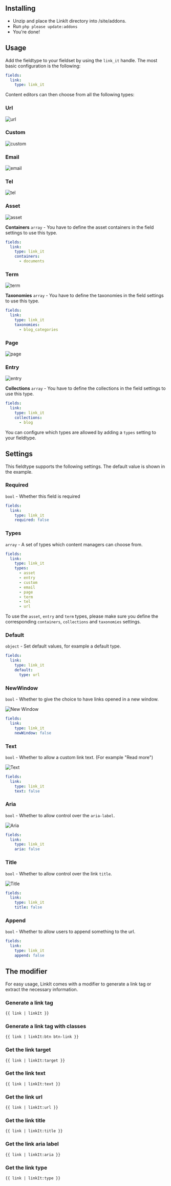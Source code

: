 ## Installing

- Unzip and place the LinkIt directory into /site/addons.
- Run `php please update:addons`
- You're done!

## Usage

Add the fieldtype to your fieldset by using the `link_it` handle. The most basic configuration is the following:

```yaml
fields:
  link:
    type: link_it
```

Content editors can then choose from all the following types:

### Url
![url](https://github.com/riasvdv/statamic-linkit/raw/master/docs/img/url.png)

### Custom
![custom](https://github.com/riasvdv/statamic-linkit/raw/master/docs/img/custom.png)

### Email
![email](https://github.com/riasvdv/statamic-linkit/raw/master/docs/img/email.png)

### Tel
![tel](https://github.com/riasvdv/statamic-linkit/raw/master/docs/img/tel.png)

### Asset
![asset](https://github.com/riasvdv/statamic-linkit/raw/master/docs/img/asset.png)

**Containers**
`array` - You have to define the asset containers in the field settings to use this type.

```yaml
fields:
  link:
    type: link_it
    containers:
      - documents
```

### Term
![term](https://github.com/riasvdv/statamic-linkit/raw/master/docs/img/term.png)

**Taxonomies**
`array` - You have to define the taxonomies in the field settings to use this type.

```yaml
fields:
  link:
    type: link_it
    taxonomies:
      - blog_categories
```

### Page
![page](https://github.com/riasvdv/statamic-linkit/raw/master/docs/img/page.png)

### Entry
![entry](https://github.com/riasvdv/statamic-linkit/raw/master/docs/img/entry.png)

**Collections**
`array` - You have to define the collections in the field settings to use this type.

```yaml
fields:
  link:
    type: link_it
    collections:
      - blog
```

You can configure which types are allowed by adding a `types` setting to your fieldtype.

## Settings
This fieldtype supports the following settings. The default value is shown in the example.

### Required
`bool` - Whether this field is required

```yaml
fields:
  link:
    type: link_it
    required: false
```

### Types
`array` - A set of types which content managers can choose from.

```yaml
fields:
  link:
    type: link_it
    types:
      - asset
      - entry
      - custom
      - email
      - page
      - term
      - tel
      - url
```

To use the `asset`, `entry` and `term` types, please make sure you define the corresponding `containers`, `collections` and `taxonomies` settings.

### Default
`object` - Set default values, for example a default type.

```yaml
fields:
  link:
    type: link_it
    default:
      type: url
```

### NewWindow
`bool` - Whether to give the choice to have links opened in a new window.

![New Window](https://github.com/riasvdv/statamic-linkit/raw/master/docs/img/new-window.png)

```yaml
fields:
  link:
    type: link_it
    newWindow: false
```

### Text
`bool` - Whether to allow a custom link text. (For example "Read more")

![Text](https://github.com/riasvdv/statamic-linkit/raw/master/docs/img/text.png)

```yaml
fields:
  link:
    type: link_it
    text: false
```

### Aria
`bool` - Whether to allow control over the `aria-label`.

![Aria](https://github.com/riasvdv/statamic-linkit/raw/master/docs/img/aria.png)

```yaml
fields:
  link:
    type: link_it
    aria: false
```

### Title
`bool` - Whether to allow control over the link `title`.

![Title](https://github.com/riasvdv/statamic-linkit/raw/master/docs/img/title.png)

```yaml
fields:
  link:
    type: link_it
    title: false
```

### Append
`bool` - Whether to allow users to append something to the url.

```yaml
fields:
  link:
    type: link_it
    append: false
```

## The modifier

For easy usage, LinkIt comes with a modifier to generate a link tag or extract the necessary information.

### Generate a link tag
```
{{ link | linkIt }}
```

### Generate a link tag with classes
```
{{ link | linkIt:btn btn-link }}
```

### Get the link target
```
{{ link | linkIt:target }}
```

### Get the link text
```
{{ link | linkIt:text }}
```

### Get the link url
```
{{ link | linkIt:url }}
```

### Get the link title
```
{{ link | linkIt:title }}
```

### Get the link aria label
```
{{ link | linkIt:aria }}
```

### Get the link type
```
{{ link | linkIt:type }}
```
